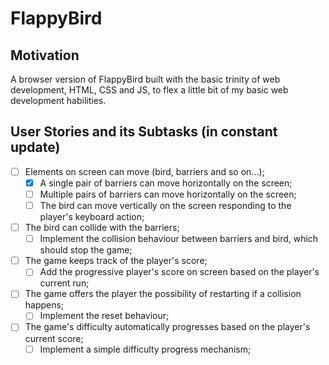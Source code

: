 # FlappyBird

## Motivation
A browser version of FlappyBird built with the basic trinity of web development, HTML, CSS and JS, to flex a little bit of my basic web development habilities.

## User Stories and its Subtasks (in constant update)
- [ ] Elements on screen can move (bird, barriers and so on...);
  - [x] A single pair of barriers can move horizontally on the screen;
  - [ ] Multiple pairs of barriers can move horizontally on the screen;
  - [ ] The bird can move vertically on the screen responding to the player's keyboard action;
- [ ] The bird can collide with the barriers;
  - [ ] Implement the collision behaviour between barriers and bird, which should stop the game;
- [ ] The game keeps track of the player's score;
  - [ ] Add the progressive player's score on screen based on the player's current run;
- [ ] The game offers the player the possibility of restarting if a collision happens;
  - [ ] Implement the reset behaviour;
- [ ] The game's difficulty automatically progresses based on the player's current score;
  - [ ] Implement a simple difficulty progress mechanism; 
